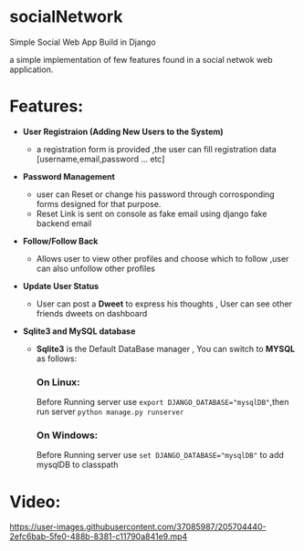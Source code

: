 # socialNetwork
Simple Social Web App Build in Django

a simple implementation of few features found in a social netwok web application.


  # Features: 
 
  * __User Registraion (Adding New Users to the System)__
    * a registration form is provided ,the user can fill registration data [username,email,password ... etc]
    
   * __Password Management__
     * user can Reset or change his password through corrosponding forms designed for that purpose.
     * Reset Link is sent on console as fake email using django fake backend email 
  
  * __Follow/Follow Back__
    * Allows user to view other profiles and choose which to follow ,user can also unfollow other profiles
  
  * __Update User Status__
     * User can post a __Dweet__ to express his thoughts , User can see other friends dweets on dashboard
    
  * __Sqlite3 and MySQL database__
    * __Sqlite3__  is the Default DataBase manager , You can switch to __MYSQL__ as follows:
      
      ### On Linux:
         Before Running server use `export DJANGO_DATABASE="mysqlDB"`,then run server `python manage.py runserver`
      
      ### On Windows:
         Before Running server use  ` set DJANGO_DATABASE="mysqlDB" `  to add mysqlDB to  classpath 
         
         
   # Video:
https://user-images.githubusercontent.com/37085987/205704440-2efc6bab-5fe0-488b-8381-c11790a841e9.mp4


       


